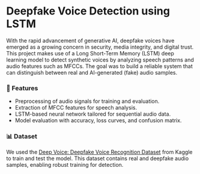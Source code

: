 # Deepfake Voice Detection using LSTM

With the rapid advancement of generative AI, deepfake voices have emerged as a growing concern in security, media integrity, and digital trust. This project makes use of a Long Short-Term Memory (LSTM) deep learning model to detect synthetic voices by analyzing speech patterns and audio features such as MFCCs. The goal was to build a reliable system that can distinguish between real and AI-generated (fake) audio samples.

### 🚀 Features

* Preprocessing of audio signals for training and evaluation.
* Extraction of MFCC features for speech analysis.
* LSTM-based neural network tailored for sequential audio data.
* Model evaluation with accuracy, loss curves, and confusion matrix.

### 📊 Dataset
We used the [Deep Voice: Deepfake Voice Recognition Dataset](https://www.kaggle.com/datasets/birdy654/deep-voice-deepfake-voice-recognition) from Kaggle to train and test the model. This dataset contains real and deepfake audio samples, enabling robust training for detection.
